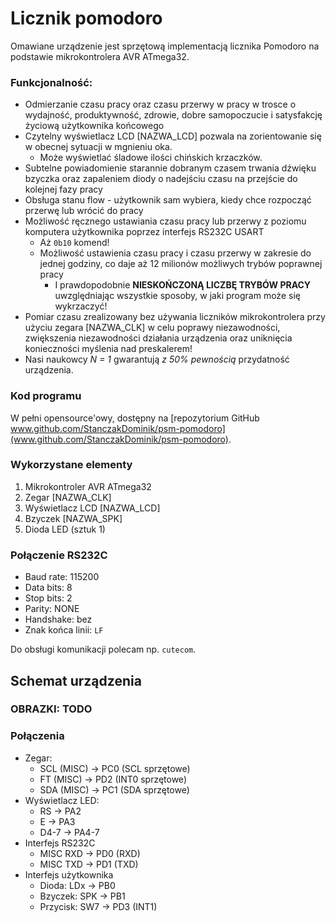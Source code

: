 # Licznik pomodoro

Omawiane urządzenie jest sprzętową implementacją licznika Pomodoro na podstawie mikrokontrolera AVR ATmega32.

### Funkcjonalność:
* Odmierzanie czasu pracy oraz czasu przerwy w pracy w trosce o wydajność, produktywność, zdrowie, dobre samopoczucie i satysfakcję życiową użytkownika końcowego
* Czytelny wyświetlacz LCD [NAZWA_LCD] pozwala na zorientowanie się w obecnej sytuacji w mgnieniu oka.
    * Może wyświetlać śladowe ilości chińskich krzaczków.
* Subtelne powiadomienie starannie dobranym czasem trwania dźwięku bzyczka oraz zapaleniem diody o nadejściu czasu na przejście do kolejnej fazy pracy
* Obsługa stanu flow - użytkownik sam wybiera, kiedy chce rozpocząć przerwę lub wrócić do pracy
* Możliwość ręcznego ustawiania czasu pracy lub przerwy z poziomu komputera użytkownika poprzez interfejs RS232C USART
    * Aż `0b10` komend!
    * Możliwość ustawienia czasu pracy i czasu przerwy w zakresie do jednej godziny, co daje aż 12 milionów możliwych trybów poprawnej pracy
        * I prawdopodobnie **NIESKOŃCZONĄ LICZBĘ TRYBÓW PRACY** uwzględniając wszystkie sposoby, w jaki program może się wykrzaczyć!
* Pomiar czasu zrealizowany bez używania liczników mikrokontrolera przy użyciu zegara [NAZWA_CLK] w celu poprawy niezawodności, zwiększenia niezawodności działania urządzenia oraz uniknięcia konieczności myślenia nad preskalerem!
* Nasi naukowcy *N = 1* gwarantują *z 50% pewnością* przydatność urządzenia.

### Kod programu
W pełni opensource'owy, dostępny na [repozytorium GitHub www.github.com/StanczakDominik/psm-pomodoro](www.github.com/StanczakDominik/psm-pomodoro).

### Wykorzystane elementy
1. Mikrokontroler AVR ATmega32
2. Zegar [NAZWA_CLK]
3. Wyświetlacz LCD [NAZWA_LCD]
4. Bzyczek [NAZWA_SPK]
5. Dioda LED (sztuk 1)

### Połączenie RS232C
* Baud rate: 115200
* Data bits: 8
* Stop bits: 2
* Parity: NONE
* Handshake: bez
* Znak końca linii: `LF`

Do obsługi komunikacji polecam np. `cutecom`.

## Schemat urządzenia
### OBRAZKI: TODO
### Połączenia
* Zegar:
    * SCL (MISC) -> PC0 (SCL sprzętowe)
    * FT (MISC) -> PD2 (INT0 sprzętowe)
    * SDA (MISC) -> PC1 (SDA sprzętowe)
* Wyświetlacz LED:
    * RS -> PA2
    * E -> PA3
    * D4-7 -> PA4-7
* Interfejs RS232C
    * MISC RXD -> PD0 (RXD)
    * MISC TXD -> PD1 (TXD)
* Interfejs użytkownika
     * Dioda: LDx -> PB0
     * Bzyczek:  SPK -> PB1
     * Przycisk: SW7 -> PD3 (INT1)
